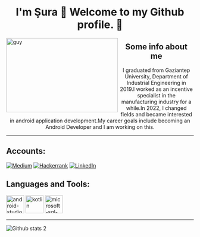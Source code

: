 <h1 align="center">I'm Şura 👋  Welcome to my Github profile. 🎈</h1>

 <img align="left" height="200" alt="guy" width="300" src="https://media.giphy.com/media/3o6ZtpxSZbQRRnwCKQ/giphy.gif" /> </a>

<h2 align="center">Some info about me </h2>
<p align = "center"> I graduated from Gaziantep University, Department of Industrial Engineering in 2019.I worked as an incentive specialist in the manufacturing industry for a while.In 2022, I changed fields and became interested in android application development.My career goals include becoming an Android Developer and I am working on this.</p>

___




<h2 align = "left"> Accounts:</h2>

[![Medium](https://img.shields.io/badge/Medium-12100E?style=for-the-badge&logo=medium&logoColor=white)](https://medium.com/@suraozdemir095) [![Hackerrank](https://img.shields.io/badge/-Hackerrank-2EC866?style=for-the-badge&logo=HackerRank&logoColor=white)](https://www.hackerrank.com/suraozdemir095?hr_r=1) [![LinkedIn](https://img.shields.io/badge/LinkedIn-035a7d?style=for-the-badge&logo=linkedin&logoColor=white)](https://www.linkedin.com/in/şura-özdemir-242a011b6/)

<h2 align = "left">Languages and Tools:</h2>

<img width="48" height="48" src="https://img.icons8.com/color/48/android-studio--v2.png" alt="android-studio--v2"/> <img width="48" height="48" src="https://img.icons8.com/color/48/kotlin.png" alt="kotlin"/> <img width="48" height="48" src="https://img.icons8.com/color/48/microsoft-sql-server.png" alt="microsoft-sql-server"/> 
___ 
![Github stats 2](https://github-readme-stats.vercel.app/api?username=suraozdemir&show_icons=true&theme=radical)




